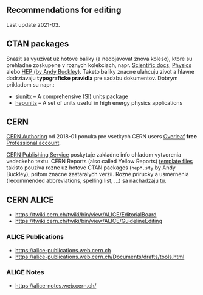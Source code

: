 Recommendations for editing
---------------------------
Last update 2021-03.

## CTAN packages
Snazit sa vyuzivat uz hotove baliky (a neobjavovat znova koleso), ktore su prehladne zoskupene v roznych kolekciach, napr. [Scientific docs](https://ctan.org/topic/scientific-docs), [Physics](https://ctan.org/topic/physics) alebo [HEP (by Andy Buckley)](https://ctan.org/author/buckley). Taketo baliky znacne ulahcuju zivot a hlavne dodrziavaju **typograficke pravidla** pre sadzbu dokumentov. Dobrym prikladom su napr.:
* [siunitx](https://ctan.org/pkg/siunitx) – A comprehensive (SI) units package
* [hepunits](https://ctan.org/pkg/hepunits) – A set of units useful in high energy physics applications

## CERN
[CERN Authoring](https://authoring.web.cern.ch/) od 2018-01 ponuka pre vsetkych CERN users [Overleaf](https://www.overleaf.com/org/cern) **free** [Professional account](https://www.overleaf.com/user/subscription/plans).

[CERN Publishing Service](https://information-technology.web.cern.ch/services/publishing-service) poskytuje zakladne info ohladom vytvorenia vedeckeho textu. CERN Reports (also called Yellow Reports) [template files](https://publishing-files.web.cern.ch/publishing-files/templates/CYR/LaTeX/) takisto pouziva rozne uz hotove CTAN packages (`hep*.sty` by Andy Buckley), pritom znacne zastaralych verzii. Rozne prirucky a usmernenia (recommended abbreviations, spelling list, ...) sa nachadzaju [tu](https://publishing-files.web.cern.ch/publishing-files/Userguide/).

## CERN ALICE
* https://twiki.cern.ch/twiki/bin/view/ALICE/EditorialBoard
* https://twiki.cern.ch/twiki/bin/view/ALICE/GuidelineEditing

### ALICE Publications
* https://alice-publications.web.cern.ch
* https://alice-publications.web.cern.ch/Documents/drafts/tools.html

### ALICE Notes
* https://alice-notes.web.cern.ch/
